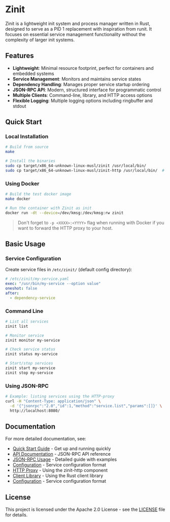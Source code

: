 # Zinit

Zinit is a lightweight init system and process manager written in Rust, designed to serve as a PID 1 replacement with inspiration from runit. It focuses on essential service management functionality without the complexity of larger init systems.

## Features

- **Lightweight**: Minimal resource footprint, perfect for containers and embedded systems
- **Service Management**: Monitors and maintains service states
- **Dependency Handling**: Manages proper service startup ordering
- **JSON-RPC API**: Modern, structured interface for programmatic control
- **Multiple Clients**: Command-line, library, and HTTP access options
- **Flexible Logging**: Multiple logging options including ringbuffer and stdout

## Quick Start

### Local Installation

```bash
# Build from source
make

# Install the binaries
sudo cp target/x86_64-unknown-linux-musl/zinit /usr/local/bin/
sudo cp target/x86_64-unknown-linux-musl/zinit-http /usr/local/bin/  # Optional HTTP proxy
```

### Using Docker

```bash
# Build the test docker image
make docker

# Run the container with Zinit as init
docker run -dt --device=/dev/kmsg:/dev/kmsg:rw zinit
```
> Don't forget to `-p <XXXX>:<YYYY>` flag when running with Docker if you want to forward the HTTP proxy to your host.

## Basic Usage

### Service Configuration

Create service files in `/etc/zinit/` (default config directory):

```yaml
# /etc/zinit/my-service.yaml
exec: "/usr/bin/my-service --option value"
oneshot: false
after:
  - dependency-service
```

### Command Line

```bash
# List all services
zinit list

# Monitor service
zinit monitor my-service

# Check service status
zinit status my-service

# Start/stop services
zinit start my-service
zinit stop my-service
```

### Using JSON-RPC

```bash
# Example: listing services using the HTTP-proxy
curl -H "Content-Type: application/json" \
  -d '{"jsonrpc":"2.0","id":1,"method":"service.list","params":[]}' \
  http://localhost:8080/
```

## Documentation

For more detailed documentation, see:

- [Quick Start Guide](docs/quickstart.md) - Get up and running quickly
- [API Documentation](docs/api.md) - JSON-RPC API reference
- [JSON-RPC Usage](docs/json-rpc-usage.md) - Detailed guide with examples
- [Configuration](docs/configuration.md) - Service configuration format
- [HTTP Proxy](docs/zinit-http.md) - Using the zinit-http component
- [Client Library](zinit-client/README.md) - Using the Rust client library
- [Configuration](docs/configuration.md) - Service configuration format

## License

This project is licensed under the Apache 2.0 License - see the [LICENSE](LICENSE) file for details.
